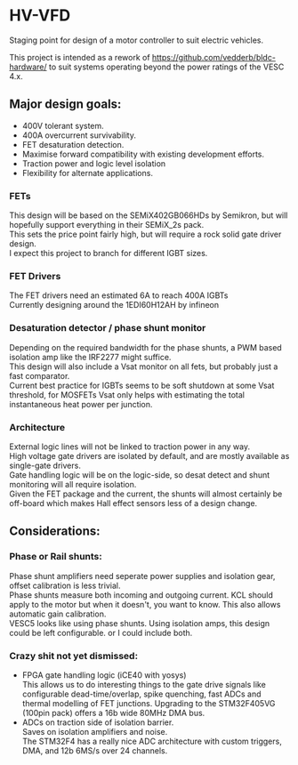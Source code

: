 # HV-VFD
Staging point for design of a motor controller to suit electric vehicles.

This project is intended as a rework of https://github.com/vedderb/bldc-hardware/ to suit systems operating beyond the power ratings of the VESC 4.x.

## Major design goals:
* 400V tolerant system.
* 400A overcurrent survivability.
* FET desaturation detection.
* Maximise forward compatibility with existing development efforts.
* Traction power and logic level isolation
* Flexibility for alternate applications.

### FETs
This design will be based on the SEMiX402GB066HDs by Semikron, but will hopefully support everything in their SEMiX_2s pack.  
This sets the price point fairly high, but will require a rock solid gate driver design.  
I expect this project to branch for different IGBT sizes.  

### FET Drivers
The FET drivers need an estimated 6A to reach 400A IGBTs  
Currently designing around the 1EDI60H12AH by infineon

### Desaturation detector / phase shunt monitor
Depending on the required bandwidth for the phase shunts, a PWM based isolation amp like the IRF2277 might suffice.  
This design will also include a Vsat monitor on all fets, but probably just a fast comparator.  
Current best practice for IGBTs seems to be soft shutdown at some Vsat threshold, for MOSFETs Vsat only helps with estimating the total instantaneous heat power per junction.  

### Architecture
External logic lines will not be linked to traction power in any way.  
High voltage gate drivers are isolated by default, and are mostly available as single-gate drivers.  
Gate handling logic will be on the logic-side, so desat detect and shunt monitoring will all require isolation.  
Given the FET package and the current, the shunts will almost certainly be off-board which makes Hall effect sensors less of a design change.

## Considerations:
### Phase or Rail shunts:  
Phase shunt amplifiers need seperate power supplies and isolation gear, offset calibration is less trivial.  
Phase shunts measure both incoming and outgoing current. KCL should apply to the motor but when it doesn't, you want to know. This also allows automatic gain calibration.  
VESC5 looks like using phase shunts. Using isolation amps, this design could be left configurable. or I could include both.

### Crazy shit not yet dismissed:
* FPGA gate handling logic (iCE40 with yosys)  
  This allows us to do interesting things to the gate drive signals like configurable dead-time/overlap, spike quenching, fast ADCs and thermal modelling of FET junctions.
  Upgrading to the STM32F405VG (100pin pack) offers a 16b wide 80MHz DMA bus.
* ADCs on traction side of isolation barrier.  
  Saves on isolation amplifiers and noise.  
  The STM32F4 has a really nice ADC architecture with custom triggers, DMA, and 12b 6MS/s over 24 channels.
